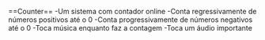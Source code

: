==Counter==
-Um sistema com contador online
-Conta regressivamente de números positivos até o 0
-Conta progressivamente de números negativos até o 0
-Toca música enquanto faz a contagem
-Toca um áudio importante
